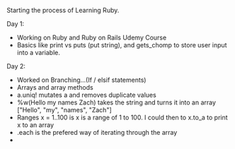 Starting the process of Learning Ruby.

Day 1: 
  - Working on Ruby and Ruby on Rails Udemy Course 
  - Basics like print vs puts (put string), and gets_chomp to store user input into a variable.
  
Day 2: 
  - Worked on Branching...(If / elsif statements)
  - Arrays and array methods 
  - a.uniq! mutates a and removes duplicate values 
  - %w(Hello my names Zach) takes the string and turns it into an array ["Hello", "my", "names", "Zach"]
  - Ranges x = 1..100 is x is a range of 1 to 100. I could then to x.to_a to print x to an array
  - .each is the prefered way of iterating through the array
  - 
